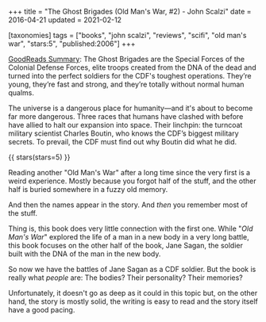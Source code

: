 +++
title = "The Ghost Brigades (Old Man's War, #2) - John Scalzi"
date = 2016-04-21
updated = 2021-02-12

[taxonomies]
tags = ["books", "john scalzi", "reviews", "scifi", "old man's war", 
"stars:5", "published:2006"]
+++

[GoodReads Summary](https://www.goodreads.com/book/show/239399.The_Ghost_Brigades):
The Ghost Brigades are the Special Forces of the Colonial Defense Forces,
elite troops created from the DNA of the dead and turned into the perfect
soldiers for the CDF's toughest operations. They’re young, they’re fast and
strong, and they’re totally without normal human qualms.

The universe is a dangerous place for humanity—and it's about to become far
more dangerous. Three races that humans have clashed with before have allied
to halt our expansion into space. Their linchpin: the turncoat military
scientist Charles Boutin, who knows the CDF’s biggest military secrets. To
prevail, the CDF must find out why Boutin did what he did.

<!-- more -->

{{ stars(stars=5) }}

Reading another "Old Man's War" after a long time since the very first is a
weird experience. Mostly because you forgot half of the stuff, and the other
half is buried somewhere in a fuzzy old memory.

And then the names appear in the story. And *then* you remember most of the
stuff.

Thing is, this book does very little connection with the first one. While
"_Old Man's War_" explored the life of a man in a new body in a very long
battle, this book focuses on the other half of the book, Jane Sagan, the
soldier built with the DNA of the man in the new body.

So now we have the battles of Jane Sagan as a CDF soldier. But the book is
really what *people* are: The bodies? Their personality? Their memories?

Unfortunately, it doesn't go as deep as it could in this topic but, on the
other hand, the story is mostly solid, the writing is easy to read and the
story itself have a good pacing.
